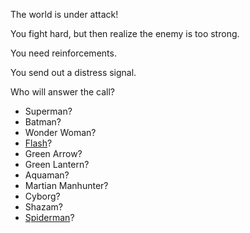 The world is under attack!

You fight hard, but then realize the enemy is too strong.

You need reinforcements.

You send out a distress signal.

Who will answer the call?

  - Superman?
  - Batman?
  - Wonder Woman?
  - [Flash](./flash/flash.md)?
  - Green Arrow?
  - Green Lantern?
  - Aquaman?
  - Martian Manhunter?
  - Cyborg?
  - Shazam?
  - [Spiderman](./spiderman/spiderman.md)?

